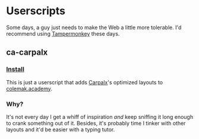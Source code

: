 Userscripts
===========

Some days, a guy just needs to make the Web a little more tolerable.
I'd recommend using [Tampermonkey](https://www.tampermonkey.net/) these days.

ca-carpalx
----------

### [Install](https://raw.githubusercontent.com/dchssr/userscripts/main/ca-carpalx.user.js)

This is just a userscript that adds [Carpalx](http://mkweb.bcgsc.ca/carpalx/?full_optimization)'s
optimized layouts to [colemak.academy](https://www.colemak.academy/).

### Why?

It's not every day I get a whiff of inspiration _and_ keep sniffing it
long enough to crank something out of it.
Besides, it's probably time I tinker with other layouts and it'd be easier
with a typing tutor.

